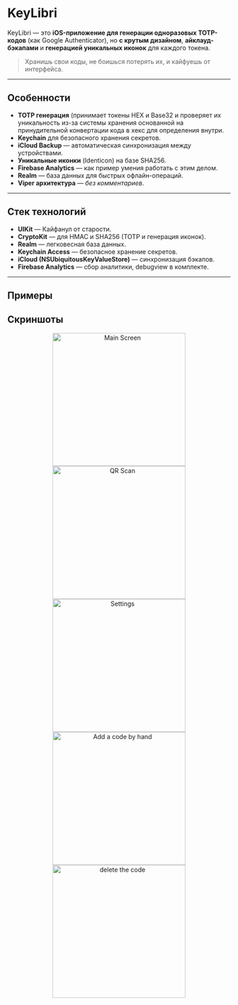 # KeyLibri

KeyLibri — это **iOS-приложение для генерации одноразовых TOTP-кодов** (как Google Authenticator), но **с крутым дизайном**, **айклауд-бэкапами** и **генерацией уникальных иконок** для каждого токена. 

> Хранишь свои коды, не боишься потерять их, и кайфуешь от интерфейса.

---

## Особенности

- **TOTP генерация** (принимает токены HEX и Base32 и проверяет их уникальность из-за системы хранения основанной на принудительной конвертации кода в хекс для определения внутри.
- **Keychain** для безопасного хранения секретов.
- **iCloud Backup** — автоматическая синхронизация между устройствами.
- **Уникальные иконки** (Identicon) на базе SHA256.
- **Firebase Analytics** — как пример умения работать с этим делом.
- **Realm** — база данных для быстрых офлайн-операций.
- **Viper архитектура** — *без комментариев*.

---

## Стек технологий

- **UIKit** — Кайфанул от старости.
- **CryptoKit** — для HMAC и SHA256 (TOTP и генерация иконок).
- **Realm** — легковесная база данных.
- **Keychain Access** — безопасное хранение секретов.
- **iCloud (NSUbiquitousKeyValueStore)** — синхронизация бэкапов.
- **Firebase Analytics** — сбор аналитики, debugview в комплекте.

---

## Примеры
<h2>Скриншоты</h2>

<p align="center">
  <img src="./Assets/MainPreview.png" alt="Main Screen" width="300" />
  <img src="./Assets/QRPreview.png" alt="QR Scan" width="300" />
  <img src="./Assets/SettingsPreview.png" alt="Settings" width="300" />
  <img src="./Assets/addPreview.png" alt="Add a code by hand" width="300" />
  <img src="./Assets/deletePreview.png" alt="delete the code" width="300" />
</p>
